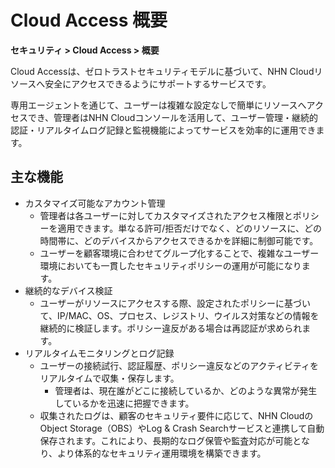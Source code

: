 # Cloud Access 概要

**セキュリティ > Cloud Access > 概要**

Cloud Accessは、ゼロトラストセキュリティモデルに基づいて、NHN Cloudリソースへ安全にアクセスできるようにサポートするサービスです。

専用エージェントを通じて、ユーザーは複雑な設定なしで簡単にリソースへアクセスでき、管理者はNHN Cloudコンソールを活用して、ユーザー管理・継続的認証・リアルタイムログ記録と監視機能によってサービスを効率的に運用できます。

## 主な機能

* カスタマイズ可能なアカウント管理
    * 管理者は各ユーザーに対してカスタマイズされたアクセス権限とポリシーを適用できます。単なる許可/拒否だけでなく、どのリソースに、どの時間帯に、どのデバイスからアクセスできるかを詳細に制御可能です。
    * ユーザーを顧客環境に合わせてグループ化することで、複雑なユーザー環境においても一貫したセキュリティポリシーの運用が可能になります。
* 継続的なデバイス検証
    * ユーザーがリソースにアクセスする際、設定されたポリシーに基づいて、IP/MAC、OS、プロセス、レジストリ、ウイルス対策などの情報を継続的に検証します。ポリシー違反がある場合は再認証が求められます。
* リアルタイムモニタリングとログ記録
    * ユーザーの接続試行、認証履歴、ポリシー違反などのアクティビティをリアルタイムで収集・保存します。
        * 管理者は、現在誰がどこに接続しているか、どのような異常が発生しているかを迅速に把握できます。
    * 収集されたログは、顧客のセキュリティ要件に応じて、NHN CloudのObject Storage（OBS）やLog & Crash Searchサービスと連携して自動保存されます。これにより、長期的なログ保管や監査対応が可能となり、より体系的なセキュリティ運用環境を構築できます。